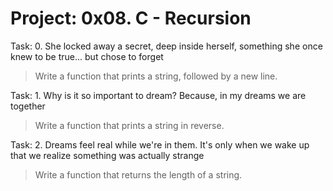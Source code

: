 # Project: 0x08. C - Recursion
Task: 0. She locked away a secret, deep inside herself, something she once knew to be true... but chose to forget
> Write a function that prints a string, followed by a new line.

Task: 1. Why is it so important to dream? Because, in my dreams we are together
> Write a function that prints a string in reverse. 

Task: 2. Dreams feel real while we're in them. It's only when we wake up that we realize something was actually strange
> Write a function that returns the length of a string.
